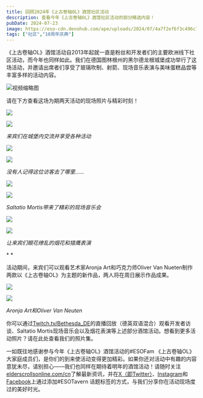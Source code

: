 ```yaml
---
title: 回顾2024年《上古卷轴OL》酒馆社区活动
description: 查看今年《上古卷轴OL》酒馆社区活动的部分精选内容！
pubDate: 2024-07-23
image: https://eso-cdn.denohub.com/ape/uploads/2024/07/4a7f2ef6f3c496c76339da596c3fbfa9.jpg
tags: ["社区","10周年庆典"]
---
```


《上古卷轴OL》酒馆活动自2013年起就一直是粉丝和开发者们的主要欧洲线下社区活动，而今年也同样如此。我们在德国图林根州的黑尔德龙根城堡成功举行了这场活动，并邀请出席者们享受了玻璃吹制、射箭、现场音乐表演与美味蛋糕品尝等丰富多样的活动内容。

![视频缩略图](https://i.ytimg.com/vi/GQAM70P3uf0/maxresdefault.jpg)

请在下方查看这场为期两天活动的现场照片与精彩时刻！

![](https://eso-cdn.denohub.com/ape/uploads/2024/07/5d26e9a42ff6ac1557128cd6b9547a55.jpg)

![](https://eso-cdn.denohub.com/ape/uploads/2024/07/374bf51fc957b531629cdba391b95754.jpg)

<p class="text-gray-500 text-sm text-center"><i>来宾们在城堡内交流并享受各种活动</i></p>

![](https://eso-cdn.denohub.com/ape/uploads/2024/07/1023ff7bdf23a43cc97ec929a1d67df3.jpg)

![](https://eso-cdn.denohub.com/ape/uploads/2024/07/4e4d864a1d30df614625704a7933a78b.jpg)

<p class="text-gray-500 text-sm text-center"><i>没有人记得这位访客去了哪里……</i></p>

![](https://eso-cdn.denohub.com/ape/uploads/2024/07/4e2f5d3ffe95ef304fe5b85aafc18370.jpg)

![](https://eso-cdn.denohub.com/ape/uploads/2024/07/f8900a48f1ff7003a5b982e375b71e7e.jpg)

<p class="text-gray-500 text-sm text-center"><i>Saltatio Mortis带来了精彩的现场音乐会</i></p>

![](https://eso-cdn.denohub.com/ape/uploads/2024/07/8c3890c385ec8b7def4b01e754f9f9b9.jpg)

![](https://eso-cdn.denohub.com/ape/uploads/2024/07/9ad96dc1b28135d6133c0599d0bea15c.jpg)

<p class="text-gray-500 text-sm text-center"><i>让来宾们眼花缭乱的烟花和猎鹰表演</i></p>

* *

活动期间，来宾们可以观看艺术家Aronja Art和巧克力师Oliver Van
Nueten制作两款以《上古卷轴OL》为主题的新作品，两人将在周日展示作品成果。

![](https://eso-cdn.denohub.com/ape/uploads/2024/07/52228159900948a2557fa1419de71ad9.jpg)

![](https://eso-cdn.denohub.com/ape/uploads/2024/07/172b108fb9f3b94a0982b3e061851219.jpg)

<p class="text-gray-500 text-sm text-center"><i>Aronja Art和Oliver Van Neuten</i></p>

你可以通过[Twitch.tv/Bethesda\_DE](https://www.twitch.tv/videos/2196536057)的直播回放（德英双语混合）观看开发者访谈、Saltatio
Mortis现场音乐会以及烟花表演等上述部分酒馆活动。想看到更多活动照片？请在此处查看我们的照片集。

一如既往地感谢参与今年《上古卷轴OL》酒馆活动的#ESOFam
《上古卷轴OL》大家庭成员们，是你们的到来使活动变得更加精彩。如果你还对活动中有趣的内容意犹未尽，请别担心——我们也同样在期待着明年的酒馆活动！请随时关注[elderscrollsonline.com/cn](https://www.elderscrollsonline.com/cn)了解最新资讯，并在[X（即Twitter）](https://twitter.com/TESOnline)、[Instagram](https://www.instagram.com/elderscrollsonline/)和[Facebook](https://www.facebook.com/elderscrollsonline)上通过添加#ESOTavern
话题标签的方式，与我们分享你在活动现场度过的美好时光。 
